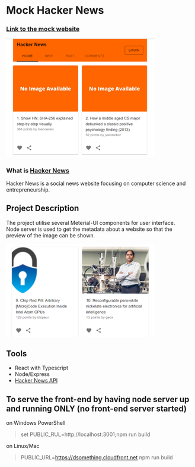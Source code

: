 # Mock Hacker News

### <a href="https://mock-hacker-news.vercel.app/" target="_blank">Link to the mock website</a>

<img src="first_readme_img.png" alt="first screenshot" width="400"/>

### What is <a href="https://mock-hacker-news.herokuapp.com/" target="_blank">Hacker News</a>
Hacker News is a social news website focusing on computer science and entrepreneurship.

## Project Description
The project utilise several Meterial-UI components for user interface.  
Node server is used to get the metadata about a website so that the preview of the image can be shown.

<img src="second_readme_img.png" alt="second screenshot" width="400"/>

## Tools
- React with Typescript
- Node/Express
- [Hacker News API](https://hackernews.api-docs.io/)

## To serve the front-end by having node server up and running ONLY (no front-end server started)
on Windows PowerShell
> set PUBLIC_RUL=http://localhost:3001;npm run build

on Linux/Mac
> PUBLIC_URL=https://dsomething.cloudfront.net npm run build
